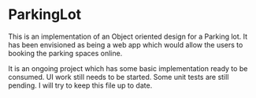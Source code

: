 # ParkingLot

This is an implementation of an Object oriented design for a Parking lot.
It has been envisioned as being a web app which would allow the users to booking the parking spaces online.

It is an ongoing project which has some basic implementation ready to be consumed. UI work still needs to be started.
Some unit tests are still pending. I will try to keep this file up to date.

